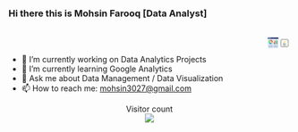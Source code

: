 ### Hi there this is Mohsin Farooq [Data Analyst]

<br/>
<a href="https://twitter.com/mohsin3027">
  <img align="right" alt="Mohsin" width="21px" src="https://raw.githubusercontent.com/mohsin3027/mohsin3027/master/img/java_png.png" />
</a>
<a href="https://codesandbox.io/u/mohsin3027">
  <img align="right" alt="Mohsin3027 | CodeSandbox" width="20px" src="https://raw.githubusercontent.com/mohsin3027/mohsin3027/master/img/dashboard.png" />
</a>
<br/>

- 🔭 I’m currently working on Data Analytics Projects
- 🌱 I’m currently learning Google Analytics
- 💬 Ask me about Data Management / Data Visualization
- 📫 How to reach me: mohsin3027@gmail.com


<p align="center"> 
  Visitor count<br>
  <img src="https://profile-counter.glitch.me/mohsin3027/count.svg" />
</p>



